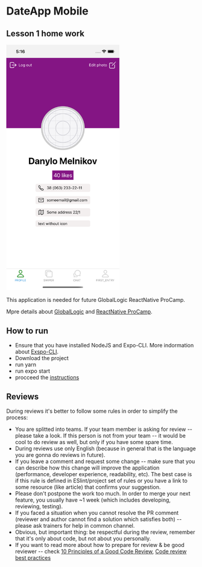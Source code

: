 # DateApp Mobile
 
<h2>Lesson 1 home work</h2>
<p>
 <img src="screen_2.png" width="300" >
</p>

This application is needed for future GlobalLogic ReactNative ProCamp.

Mpre details about [GlobalLogic](https://styled-components.com/) and [ReactNative ProCamp](https://styled-components.com/).



## How to run

* Ensure that you have installed NodeJS and Expo-CLI. More indormation about [Exspo-CLI](https://docs.expo.dev/get-started/installation/#requirements).
* Download the project
* run yarn
* run expo start
* procceed the [instructions](https://docs.expo.dev/get-started/create-a-new-app/) 


## Reviews

During reviews it's better to follow some rules in order to simplify the process:
* You are splitted into teams. If your team member is asking for review -- please take a look. If this person is not from your team -- it would be cool to do review as well, but only if you have some spare time.
* During reviews use only English (because in general that is the language you are gonna do reviews in future).
* If you leave a comment and request some change -- make sure that you can describe how this change will improve the application (performance, developer experience, readability, etc). The best case is if this rule is defined in ESlint/project set of rules or you have a link to some resource (like article) that confirms your suggestion.
* Please don't postpone the work too much. In order to merge your next feature, you usually have ~1 week (which includes developing, reviewing, testing).
* If you faced a situation when you cannot resolve the PR comment (reviewer and author cannot find a solution which satisfies both) -- please ask trainers for help in common channel.
* Obvious, but important thing: be respectful during the review, remember that it's only about code, but not about you personally. 
* If you want to read more about how to prepare for review & be good reviewer -- check [10 Principles of a Good Code Review](https://dev.to/codemouse92/10-principles-of-a-good-code-review-2eg), [Code review best practices](https://tsh.io/blog/code-review-best-practices/)
